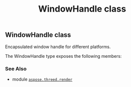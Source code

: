 ﻿---
title: WindowHandle class
second_title: Aspose.3D for Python via .NET API References
description: 
type: docs
weight: 380
url: /python-net/aspose.threed.render/windowhandle/
is_root: false
---

## WindowHandle class

Encapsulated window handle for different platforms.



The WindowHandle type exposes the following members:


### See Also
* module [`aspose.threed.render`](..)
